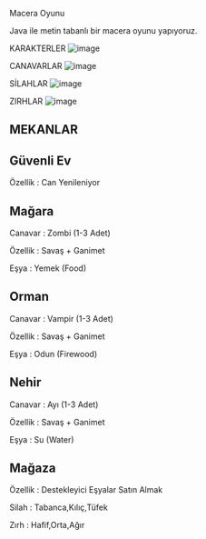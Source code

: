 Macera Oyunu

Java ile metin tabanlı bir macera oyunu yapıyoruz.

KARAKTERLER
![image](https://github.com/turkerkiv/Patika_6AyDestek_Bootcamp/assets/99351028/da0b571e-840e-4535-a48a-fa70be8f7b92)

CANAVARLAR
![image](https://github.com/turkerkiv/Patika_6AyDestek_Bootcamp/assets/99351028/f6a121de-4eed-41c5-8277-546fd4d96d13)

SİLAHLAR
![image](https://github.com/turkerkiv/Patika_6AyDestek_Bootcamp/assets/99351028/8931462a-0edf-4ff8-8d19-87151289a13c)

ZIRHLAR
![image](https://github.com/turkerkiv/Patika_6AyDestek_Bootcamp/assets/99351028/9673cc8b-7145-49fc-9cf7-46ea1d161114)

MEKANLAR
---------------
Güvenli Ev
----

Özellik : Can Yenileniyor


Mağara
----

Canavar : Zombi (1-3 Adet)


Özellik : Savaş + Ganimet


Eşya : Yemek (Food)


Orman
----

Canavar : Vampir (1-3 Adet)


Özellik : Savaş + Ganimet


Eşya : Odun (Firewood)


Nehir
----

Canavar : Ayı (1-3 Adet)


Özellik : Savaş + Ganimet


Eşya : Su (Water)


Mağaza
----
Özellik : Destekleyici Eşyalar Satın Almak


Silah : Tabanca,Kılıç,Tüfek


Zırh : Hafif,Orta,Ağır
